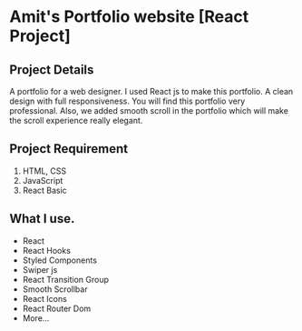 # Amit's Portfolio website [React Project]

## Project Details

A portfolio for a web designer. I used React js to make this portfolio. A clean design with full responsiveness. You will find this portfolio very professional. Also, we added smooth scroll in the portfolio which will make the scroll experience really elegant.

## Project Requirement

1. HTML, CSS
1. JavaScript
1. React Basic

## What I use.

- React
- React Hooks
- Styled Components
- Swiper js
- React Transition Group
- Smooth Scrollbar
- React Icons
- React Router Dom
- More...


